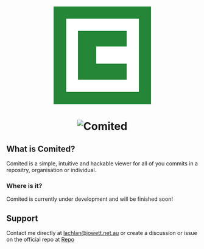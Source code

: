 # <p align="center">![Comited Logo](./ComitedLogo.png)<br><br>![Comited](#)</p>

## What is Comited?

Comited is a simple, intuitive and hackable viewer for all of you commits in a repositry, organisation or individual.

### Where is it?

Comited is currently under development and will be finished soon!

## Support

Contact me directly at lachlan@jowett.net.au or create a discussion or issue on the official repo at [Repo](https://github.com/comited/comited)
<!--

**Here are some ideas to get you started:**

🙋‍♀️ A short introduction - what is your organization all about?
🌈 Contribution guidelines - how can the community get involved?
👩‍💻 Useful resources - where can the community find your docs? Is there anything else the community should know?
🍿 Fun facts - what does your team eat for breakfast?
🧙 Remember, you can do mighty things with the power of [Markdown](https://docs.github.com/github/writing-on-github/getting-started-with-writing-and-formatting-on-github/basic-writing-and-formatting-syntax)
-->
